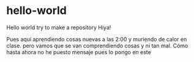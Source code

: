 # hello-world
Hello world try to make a repository
Hiya!

Pues aquí aprendiendo cosas nuevas a las 2:00 y muriendo de calor en clase. 
 pero vamos que se van comprendiendo cosas y ni tan mal.
 Cómo hasta ahora no he puesto mensaje pues lo pongo en este
